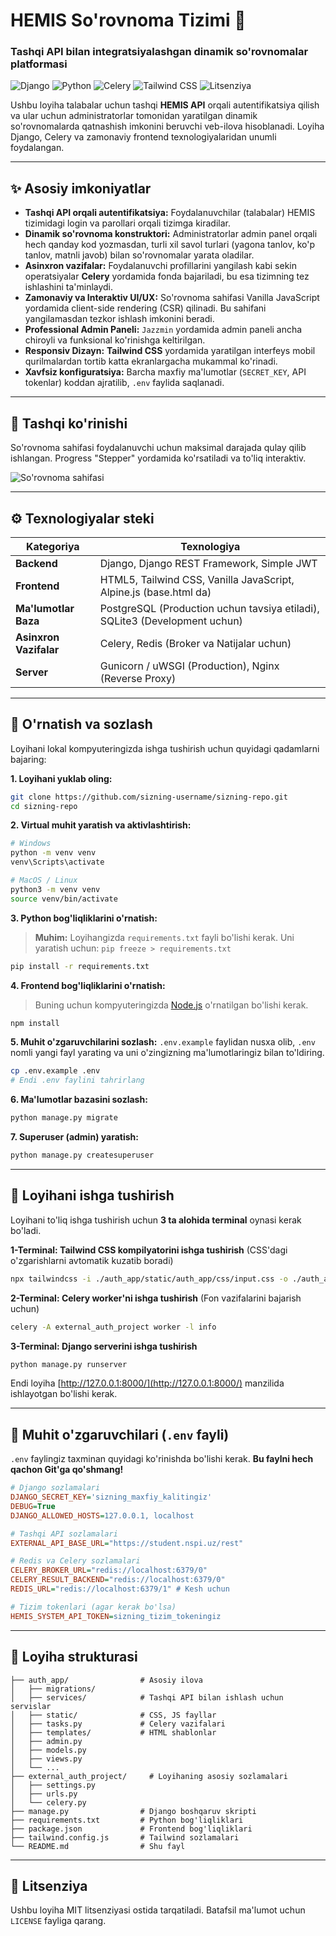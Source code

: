 # HEMIS So'rovnoma Tizimi 🚀

### Tashqi API bilan integratsiyalashgan dinamik so'rovnomalar platformasi

![Django](https://img.shields.io/badge/Django-4.2-blue?logo=django&logoColor=white)
![Python](https://img.shields.io/badge/Python-3.9%2B-blue?logo=python&logoColor=white)
![Celery](https://img.shields.io/badge/Celery-5.3-green?logo=celery)
![Tailwind CSS](https://img.shields.io/badge/Tailwind_CSS-3.x-blue?logo=tailwindcss&logoColor=white)
![Litsenziya](https://img.shields.io/badge/Litsenziya-MIT-green)

Ushbu loyiha talabalar uchun tashqi **HEMIS API** orqali autentifikatsiya qilish va ular uchun administratorlar tomonidan yaratilgan dinamik so'rovnomalarda qatnashish imkonini beruvchi veb-ilova hisoblanadi. Loyiha Django, Celery va zamonaviy frontend texnologiyalaridan unumli foydalangan.

---

## ✨ Asosiy imkoniyatlar

-   **Tashqi API orqali autentifikatsiya:** Foydalanuvchilar (talabalar) HEMIS tizimidagi login va parollari orqali tizimga kiradilar.
-   **Dinamik so'rovnoma konstruktori:** Administratorlar admin panel orqali hech qanday kod yozmasdan, turli xil savol turlari (yagona tanlov, ko'p tanlov, matnli javob) bilan so'rovnomalar yarata oladilar.
-   **Asinxron vazifalar:** Foydalanuvchi profillarini yangilash kabi sekin operatsiyalar **Celery** yordamida fonda bajariladi, bu esa tizimning tez ishlashini ta'minlaydi.
-   **Zamonaviy va Interaktiv UI/UX:** So'rovnoma sahifasi Vanilla JavaScript yordamida client-side rendering (CSR) qilinadi. Bu sahifani yangilamasdan tezkor ishlash imkonini beradi.
-   **Professional Admin Paneli:** `Jazzmin` yordamida admin paneli ancha chiroyli va funksional ko'rinishga keltirilgan.
-   **Responsiv Dizayn:** **Tailwind CSS** yordamida yaratilgan interfeys mobil qurilmalardan tortib katta ekranlargacha mukammal ko'rinadi.
-   **Xavfsiz konfiguratsiya:** Barcha maxfiy ma'lumotlar (`SECRET_KEY`, API tokenlar) koddan ajratilib, `.env` faylida saqlanadi.

---

## 🎨 Tashqi ko'rinishi

So'rovnoma sahifasi foydalanuvchi uchun maksimal darajada qulay qilib ishlangan. Progress "Stepper" yordamida ko'rsatiladi va to'liq interaktiv.

![So'rovnoma sahifasi](https://i.ibb.co/L5T199B/image.png)

---

## ⚙️ Texnologiyalar steki

| Kategoriya          | Texnologiya                                                                |
| ------------------- | -------------------------------------------------------------------------- |
| **Backend**         | Django, Django REST Framework, Simple JWT                                  |
| **Frontend**        | HTML5, Tailwind CSS, Vanilla JavaScript, Alpine.js (base.html da)          |
| **Ma'lumotlar Baza**| PostgreSQL (Production uchun tavsiya etiladi), SQLite3 (Development uchun)   |
| **Asinxron Vazifalar** | Celery, Redis (Broker va Natijalar uchun)                                |
| **Server**          | Gunicorn / uWSGI (Production), Nginx (Reverse Proxy)                       |

---

## 🔧 O'rnatish va sozlash

Loyihani lokal kompyuteringizda ishga tushirish uchun quyidagi qadamlarni bajaring:

**1. Loyihani yuklab oling:**
```bash
git clone https://github.com/sizning-username/sizning-repo.git
cd sizning-repo
```

**2. Virtual muhit yaratish va aktivlashtirish:**
```bash
# Windows
python -m venv venv
venv\Scripts\activate

# MacOS / Linux
python3 -m venv venv
source venv/bin/activate
```

**3. Python bog'liqliklarini o'rnatish:**
> **Muhim:** Loyihangizda `requirements.txt` fayli bo'lishi kerak. Uni yaratish uchun: `pip freeze > requirements.txt`

```bash
pip install -r requirements.txt
```

**4. Frontend bog'liqliklarini o'rnatish:**
> Buning uchun kompyuteringizda [Node.js](https://nodejs.org/) o'rnatilgan bo'lishi kerak.

```bash
npm install
```

**5. Muhit o'zgaruvchilarini sozlash:**
`.env.example` faylidan nusxa olib, `.env` nomli yangi fayl yarating va uni o'zingizning ma'lumotlaringiz bilan to'ldiring.

```bash
cp .env.example .env
# Endi .env faylini tahrirlang
```

**6. Ma'lumotlar bazasini sozlash:**
```bash
python manage.py migrate
```

**7. Superuser (admin) yaratish:**
```bash
python manage.py createsuperuser
```

---

## 🚀 Loyihani ishga tushirish

Loyihani to'liq ishga tushirish uchun **3 ta alohida terminal** oynasi kerak bo'ladi.

**1-Terminal: Tailwind CSS kompilyatorini ishga tushirish**
(CSS'dagi o'zgarishlarni avtomatik kuzatib boradi)
```bash
npx tailwindcss -i ./auth_app/static/auth_app/css/input.css -o ./auth_app/static/auth_app/css/output.css --watch
```

**2-Terminal: Celery worker'ni ishga tushirish**
(Fon vazifalarini bajarish uchun)
```bash
celery -A external_auth_project worker -l info
```

**3-Terminal: Django serverini ishga tushirish**
```bash
python manage.py runserver
```

Endi loyiha [http://127.0.0.1:8000/](http://127.0.0.1:8000/) manzilida ishlayotgan bo'lishi kerak.

---

## 🔑 Muhit o'zgaruvchilari (`.env` fayli)

`.env` faylingiz taxminan quyidagi ko'rinishda bo'lishi kerak. **Bu faylni hech qachon Git'ga qo'shmang!**

```ini
# Django sozlamalari
DJANGO_SECRET_KEY='sizning_maxfiy_kalitingiz'
DEBUG=True
DJANGO_ALLOWED_HOSTS=127.0.0.1, localhost

# Tashqi API sozlamalari
EXTERNAL_API_BASE_URL="https://student.nspi.uz/rest"

# Redis va Celery sozlamalari
CELERY_BROKER_URL="redis://localhost:6379/0"
CELERY_RESULT_BACKEND="redis://localhost:6379/0"
REDIS_URL="redis://localhost:6379/1" # Kesh uchun

# Tizim tokenlari (agar kerak bo'lsa)
HEMIS_SYSTEM_API_TOKEN=sizning_tizim_tokeningiz
```

---

## 📂 Loyiha strukturasi

```
├── auth_app/                # Asosiy ilova
│   ├── migrations/
│   ├── services/            # Tashqi API bilan ishlash uchun servislar
│   ├── static/              # CSS, JS fayllar
│   ├── tasks.py             # Celery vazifalari
│   ├── templates/           # HTML shablonlar
│   ├── admin.py
│   ├── models.py
│   ├── views.py
│   └── ...
├── external_auth_project/     # Loyihaning asosiy sozlamalari
│   ├── settings.py
│   ├── urls.py
│   └── celery.py
├── manage.py                # Django boshqaruv skripti
├── requirements.txt         # Python bog'liqliklari
├── package.json             # Frontend bog'liqliklari
├── tailwind.config.js       # Tailwind sozlamalari
└── README.md                # Shu fayl
```

---

## 📜 Litsenziya

Ushbu loyiha MIT litsenziyasi ostida tarqatiladi. Batafsil ma'lumot uchun `LICENSE` fayliga qarang.